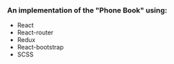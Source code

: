 ### An implementation of the "Phone Book" using:
- React
- React-router
- Redux
- React-bootstrap
- SCSS
